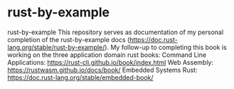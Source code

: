 # rust-by-example
rust-by-example
This repository serves as documentation of my personal completion of the rust-by-example docs (https://doc.rust-lang.org/stable/rust-by-example/).
My follow-up to completing this book is working on the three application domain rust books: 
Command Line Applications: https://rust-cli.github.io/book/index.html
Web Assembly: https://rustwasm.github.io/docs/book/
Embedded Systems Rust: https://doc.rust-lang.org/stable/embedded-book/

